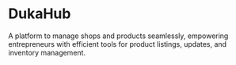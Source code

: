 # DukaHub
A platform to manage shops and products seamlessly, empowering entrepreneurs with efficient tools for product listings, updates, and inventory management.
